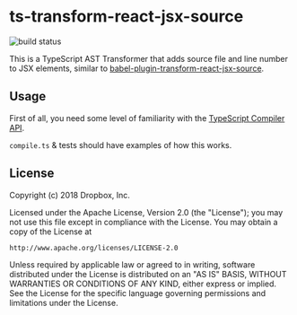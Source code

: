 # ts-transform-react-jsx-source

![build status](https://travis-ci.org/dropbox/ts-transform-react-jsx-source.svg?branch=master)

This is a TypeScript AST Transformer that adds source file and line number to JSX elements, similar to [babel-plugin-transform-react-jsx-source](https://babeljs.io/docs/en/babel-plugin-transform-react-jsx-source).

## Usage
First of all, you need some level of familiarity with the [TypeScript Compiler API](https://github.com/Microsoft/TypeScript/wiki/Using-the-Compiler-API).

`compile.ts` & tests should have examples of how this works.

## License

Copyright (c) 2018 Dropbox, Inc.

Licensed under the Apache License, Version 2.0 (the "License");
you may not use this file except in compliance with the License.
You may obtain a copy of the License at

    http://www.apache.org/licenses/LICENSE-2.0

Unless required by applicable law or agreed to in writing, software
distributed under the License is distributed on an "AS IS" BASIS,
WITHOUT WARRANTIES OR CONDITIONS OF ANY KIND, either express or implied.
See the License for the specific language governing permissions and
limitations under the License.